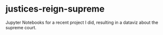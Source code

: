 # justices-reign-supreme
Jupyter Notebooks for a recent project I did, resulting in a dataviz about the supreme court.
